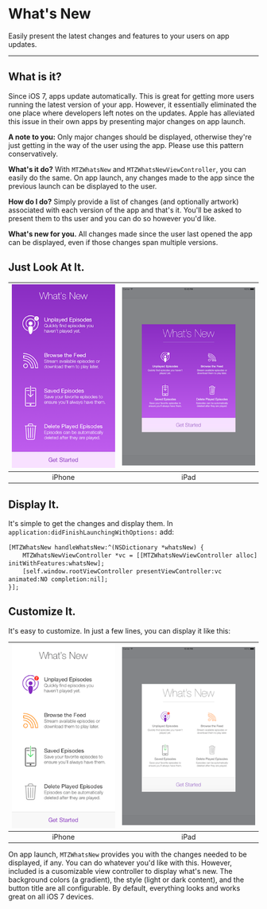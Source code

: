 # What's New

Easily present the latest changes and features to your users on app updates.

----

## What is it?

Since iOS 7, apps update automatically. This is great for getting more users running the latest version of your app. However, it essentially eliminated the one place where developers left notes on the updates. Apple has alleviated this issue in their own apps by presenting major changes on app launch.

**A note to you:**
Only major changes should be displayed, otherwise they're just getting in the way of the user using the app. Please use this pattern conservatively.

**What's it do?** 
With `MTZWhatsNew` and `MTZWhatsNewViewController`, you can easily do the same. On app launch, any changes made to the app since the previous launch can be displayed to the user.

**How do I do?**
Simply provide a list of changes (and optionally artwork) associated with each version of the app and that's it. You'll be asked to present them to ths user and you can do so however you'd like.

**What's new for you.**
All changes made since the user last opened the app can be displayed, even if those changes span multiple versions.


## Just Look At It.

![Screenshot on iPhone](Screenshots/SS-iPhone~thumb.png "Presenting what's new on an iPhone app") | ![Screenshot on iPad](Screenshots/SS-iPad~thumb.png "Presenting what's new on an iPad app")
:----: | :--:
iPhone | iPad


## Display It.

It's simple to get the changes and display them. In `application:didFinishLaunchingWithOptions:` add:

```objc
[MTZWhatsNew handleWhatsNew:^(NSDictionary *whatsNew) {
	MTZWhatsNewViewController *vc = [[MTZWhatsNewViewController alloc] initWithFeatures:whatsNew];
	[self.window.rootViewController presentViewController:vc animated:NO completion:nil];
}];
```


## Customize It.

It's easy to customize. In just a few lines, you can display it like this:

![Screenshot on iPhone](Screenshots/SS2-iPhone~thumb.png "Presenting what's new on an iPhone app") | ![Screenshot on iPad](Screenshots/SS2-iPad~thumb.png "Presenting what's new on an iPad app")
:----: | :--:
iPhone | iPad

On app launch, ```MTZWhatsNew``` provides you with the changes needed to be displayed, if any. You can do whatever you'd like with this. However, included is a cusomizable view controller to display what's new. The background colors (a gradient), the style (light or dark content), and the button title are all configurable. By default, everything looks and works great on all iOS 7 devices.
